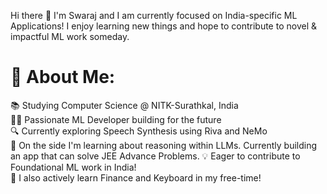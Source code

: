  Hi there 👋
I'm Swaraj and I am currently focused on India-specific ML Applications! I enjoy learning new things and hope to contribute to novel & impactful ML work someday.
# 💫 About Me:
📚 Studying Computer Science @ NITK-Surathkal, India<br>
👨‍💻 Passionate ML Developer building for the future<br>
🔍 Currently exploring Speech Synthesis using Riva and NeMo<br>
🌟 On the side I'm learning about reasoning within LLMs. Currently building an app that can solve JEE Advance Problems. <be>
💡 Eager to contribute to Foundational ML work in India!<br>
🤖 I also actively learn Finance and Keyboard in my free-time!<be>


<!--
**swrjsingh/swrjsingh** is a ✨ _special_ ✨ repository because its `README.md` (this file) appears on your GitHub profile.

Here are some ideas to get you started:

- 🔭 I’m currently working on ...
- 🌱 I’m currently learning ...
- 👯 I’m looking to collaborate on ...
- 🤔 I’m looking for help with ...
- 💬 Ask me about ...
- 📫 How to reach me: ...
- 😄 Pronouns: ...
- ⚡ Fun fact: ...
-->
